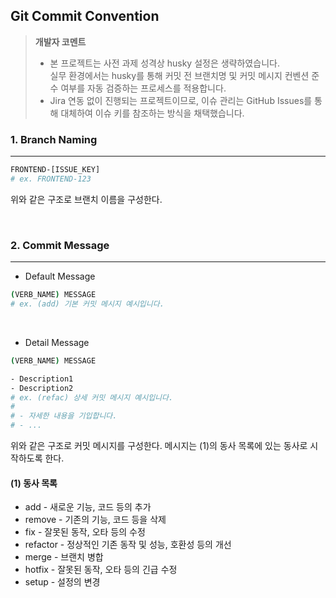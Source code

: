 ## Git Commit Convention

> **개발자 코멘트**
>
> - 본 프로젝트는 사전 과제 성격상 husky 설정은 생략하였습니다.  
>   실무 환경에서는 husky를 통해 커밋 전 브랜치명 및 커밋 메시지 컨벤션 준수 여부를 자동 검증하는 프로세스를 적용합니다.
> - Jira 연동 없이 진행되는 프로젝트이므로, 이슈 관리는 GitHub Issues를 통해 대체하여 이슈 키를 참조하는 방식을 채택했습니다.

### 1. Branch Naming

---

```bash
FRONTEND-[ISSUE_KEY]
# ex. FRONTEND-123
```

위와 같은 구조로 브랜치 이름을 구성한다.

<br/>

### 2. Commit Message

---

- Default Message

```bash
(VERB_NAME) MESSAGE
# ex. (add) 기본 커밋 메시지 예시입니다.
```

<br/>

- Detail Message

```bash
(VERB_NAME) MESSAGE

- Description1
- Description2
# ex. (refac) 상세 커밋 메시지 예시입니다.
#
# - 자세한 내용을 기입합니다.
# - ...
```

위와 같은 구조로 커밋 메시지를 구성한다.
메시지는 (1)의 동사 목록에 있는 동사로 시작하도록 한다.

#### (1) 동사 목록

- add - 새로운 기능, 코드 등의 추가
- remove - 기존의 기능, 코드 등을 삭제
- fix - 잘못된 동작, 오타 등의 수정
- refactor - 정상적인 기존 동작 및 성능, 호환성 등의 개선
- merge - 브랜치 병합
- hotfix - 잘못된 동작, 오타 등의 긴급 수정
- setup - 설정의 변경
